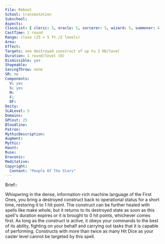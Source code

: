 ```yaml
---
File: Reboot
School: transmutation
Subschool: 
Aspects: 
ClassList: { cleric: 5, oracle: 5, sorcerer: 5, wizard: 5, summoner: 4, unchained summoner: 4, witch: 5 }
CastTime: 1 round
Range: close (25 + 5 ft./2 levels)
Area: 
Effect: 
Targets: one destroyed construct of up to 2 HD/level
Duration: 1 round/level (D)
Dismissible: yes
Shapeable: 
SavingThrow: none
SR: no
Components:
  V: yes
  S: yes
  M: 
  F: 
  DF: 
Deity: 
SLALevel: 5
Domains: 
GPCost: 25
Bloodline: 
Patron: 
MythicDescription: 
Augment: 
Mythic: 
Haunt: 
Ruse: 
Draconic: 
Meditative: 
Copyright:
  Content: "People Of The Stars"
---
```

Brief:: 

Whispering in the dense, information-rich machine language of the First Ones, you bring a destroyed construct back to operational status for a short time, restoring it to 1 hit point. The construct can be further healed with spells like make whole, but it returns to its destroyed state as soon as this spell's duration expires or it is brought to 0 hit points, whichever comes first. As long as the construct is active, it obeys your commands to the best of its ability, fighting on your behalf and carrying out tasks that it is capable of performing.  Constructs with more than twice as many Hit Dice as your caster level cannot be targeted by this spell.
